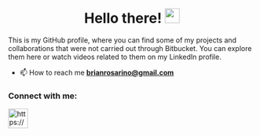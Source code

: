 <h1 align="center">Hello there! <img src="https://raw.githubusercontent.com/MartinHeinz/MartinHeinz/master/wave.gif" width="30px"></h1>

This is my GitHub profile, where you can find some of my projects and collaborations that were not carried out through Bitbucket. You can explore them here or watch videos related to them on my LinkedIn profile.

- 📫 How to reach me **brianrosarino@gmail.com**

<h3 align="left">Connect with me:</h3>
<p align="left">
<a href="https://www.linkedin.com/in/alexis-brian-lopez/" target="blank"><img align="center" src="https://static.vecteezy.com/system/resources/previews/018/930/587/original/linkedin-logo-linkedin-icon-transparent-free-png.png" alt="https://www.linkedin.com/in/alexis-brian-lopez/" height="40" width="40" /></a>
</p>
